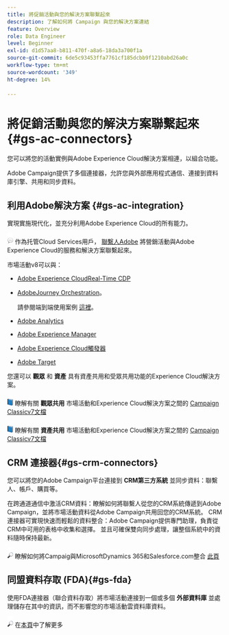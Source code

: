 ```yaml
---
title: 將促銷活動與您的解決方案聯繫起來
description: 了解如何將 Campaign 與您的解決方案連結
feature: Overview
role: Data Engineer
level: Beginner
exl-id: d1d57aa8-b811-470f-a8a6-18da3a700f1a
source-git-commit: 6de5c93453ffa7761cf185dcbb9f1210abd26a0c
workflow-type: tm+mt
source-wordcount: '349'
ht-degree: 14%

---
```


# 將促銷活動與您的解決方案聯繫起來{#gs-ac-connectors}

您可以將您的活動實例與Adobe Experience Cloud解決方案相連，以組合功能。

Adobe Campaign提供了多個連接器，允許您與外部應用程式通信、連接到資料庫引擎、共用和同步資料。

## 利用Adobe解決方案 {#gs-ac-integration}

實現實施現代化，並充分利用Adobe Experience Cloud的所有能力。

![](../assets/do-not-localize/speech.png)  作為托管Cloud Services用戶， [聯繫人Adobe](../start/campaign-faq.md#support) 將營銷活動與Adobe Experience Cloud的服務和解決方案聯繫起來。

市場活動v8可以與：


* [Adobe Experience CloudReal-Time CDP](../connect/ac-rtcdp.md)
* [AdobeJourney Orchestration](https://experienceleague.adobe.com/docs/journeys/using/action-journeys/acc-action.html?lang=en)。

   請參閱端到端使用案例 [這裡](https://experienceleague.adobe.com/docs/journeys/using/use-cases-journeys/campaign-classic-use-case.html?lang=zh-Hant)。

* [Adobe Analytics](../connect/ac-aa.md)
* [Adobe Experience Manager](../connect/ac-aem.md)
* [Adobe Experience Cloud觸發器](../connect/ac-triggers.md)
* [Adobe Target](../connect/ac-at.md)

您還可以 **觀眾** 和 **資產** 具有資產共用和受眾共用功能的Experience Cloud解決方案。

![](../assets/do-not-localize/book.png) 瞭解有關 **觀眾共用** 市場活動和Experience Cloud解決方案之間的 [Campaign Classicv7文檔](https://experienceleague.adobe.com/docs/campaign-classic/using/integrating-with-adobe-experience-cloud/audience-sharing/sharing-audiences-with-adobe-experience-cloud.html?lang=en#integrating-with-adobe-experience-cloud)

![](../assets/do-not-localize/book.png) 瞭解有關 **資產共用** 市場活動和Experience Cloud解決方案之間的 [Campaign Classicv7文檔](https://experienceleague.adobe.com/docs/campaign-classic/using/integrating-with-adobe-experience-cloud/asset-sharing/sharing-assets-with-adobe-experience-cloud.html?lang=en#integrating-with-adobe-experience-cloud)

## CRM 連接器{#gs-crm-connectors}

您可以將您的Adobe Campaign平台連接到 **CRM第三方系統** 並同步資料：聯繫人、帳戶、購買等。

在跨通道通信中激活CRM資料：瞭解如何將聯繫人從您的CRM系統傳遞到Adobe Campaign，並將市場活動資料從Adobe Campaign共用回您的CRM系統。
CRM連接器可實現快速而輕鬆的資料整合：Adobe Campaign提供專門助理，負責從CRM中可用的表格中收集和選擇。 並且可確保雙向同步處理，讓整個系統中的資料隨時保持最新。

![](../assets/do-not-localize/glass.png) 瞭解如何將Campaig與MicrosoftDynamics 365和Salesforce.com整合 [此頁](crm.md)

## 同盟資料存取 (FDA){#gs-fda}

使用FDA連接器（聯合資料存取）將市場活動連接到一個或多個 **外部資料庫** 並處理儲存在其中的資訊，而不影響您的市場活動雲資料庫資料。

![](../assets/do-not-localize/glass.png) 在[本頁](fda.md)中了解更多


<!--
## Integrate with social media

Use the **Managing social networks (Social Marketing)** option to interact with customers and prospects via Twitter.

* Send messages on Twitter: Adobe Campaign lets you post messages directly to your twitter account. You can also send direct messages to all your followers.
* Collect new contacts: Adobe Campaign can automatically recovers the profile data, which enables you to carry out targeting campaigns and, when possible, to implement cross-channel strategies.

![](../assets/do-not-localize/glass.png) Learn how to set up and use Campaign Social Marketing in [this page](../connect/ac-tw.md).

![](../assets/do-not-localize/glass.png) Learn how to create Twitter posts and send direct messages to your followers in [this page](../send/twitter.md).
-->